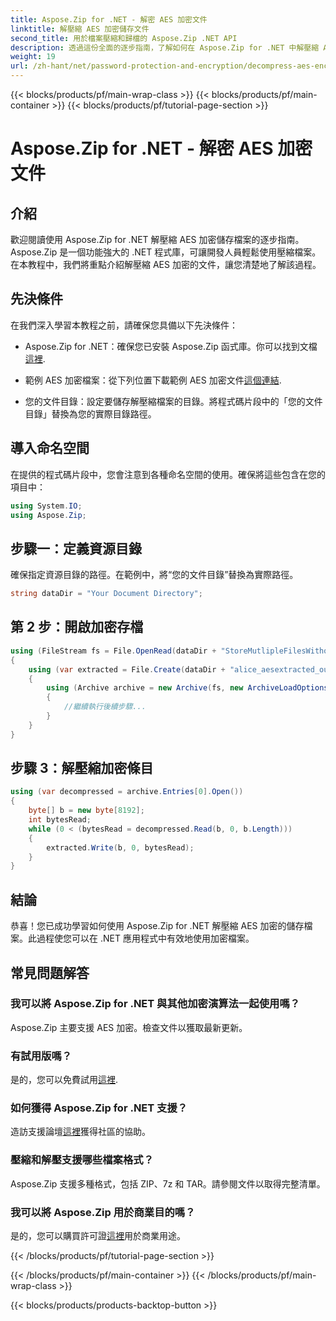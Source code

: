 ```yaml
---
title: Aspose.Zip for .NET - 解密 AES 加密文件
linktitle: 解壓縮 AES 加密儲存文件
second_title: 用於檔案壓縮和歸檔的 Aspose.Zip .NET API
description: 透過這份全面的逐步指南，了解如何在 Aspose.Zip for .NET 中解壓縮 AES 加密的儲存檔案。立即增強您的 .NET 開發技能！
weight: 19
url: /zh-hant/net/password-protection-and-encryption/decompress-aes-encrypted-stored-file/
---
```


{{< blocks/products/pf/main-wrap-class >}}
{{< blocks/products/pf/main-container >}}
{{< blocks/products/pf/tutorial-page-section >}}

# Aspose.Zip for .NET - 解密 AES 加密文件


## 介紹

歡迎閱讀使用 Aspose.Zip for .NET 解壓縮 AES 加密儲存檔案的逐步指南。 Aspose.Zip 是一個功能強大的 .NET 程式庫，可讓開發人員輕鬆使用壓縮檔案。在本教程中，我們將重點介紹解壓縮 AES 加密的文件，讓您清楚地了解該過程。

## 先決條件

在我們深入學習本教程之前，請確保您具備以下先決條件：

-  Aspose.Zip for .NET：確保您已安裝 Aspose.Zip 函式庫。你可以找到文檔[這裡](https://reference.aspose.com/zip/net/).

- 範例 AES 加密檔案：從下列位置下載範例 AES 加密文件[這個連結](https://releases.aspose.com/zip/net/).

- 您的文件目錄：設定要儲存解壓縮檔案的目錄。將程式碼片段中的「您的文件目錄」替換為您的實際目錄路徑。

## 導入命名空間

在提供的程式碼片段中，您會注意到各種命名空間的使用。確保將這些包含在您的項目中：

```csharp
using System.IO;
using Aspose.Zip;
```

## 步驟一：定義資源目錄

確保指定資源目錄的路徑。在範例中，將“您的文件目錄”替換為實際路徑。

```csharp
string dataDir = "Your Document Directory";
```

## 第 2 步：開啟加密存檔

```csharp
using (FileStream fs = File.OpenRead(dataDir + "StoreMutlipleFilesWithoutCompressionWithPassword_out.zip"))
{
    using (var extracted = File.Create(dataDir + "alice_aesextracted_out.txt"))
    {
        using (Archive archive = new Archive(fs, new ArchiveLoadOptions() { DecryptionPassword = "p@s$" }))
        {
            //繼續執行後續步驟...
        }
    }
}
```

## 步驟 3：解壓縮加密條目

```csharp
using (var decompressed = archive.Entries[0].Open())
{
    byte[] b = new byte[8192];
    int bytesRead;
    while (0 < (bytesRead = decompressed.Read(b, 0, b.Length)))
    {
        extracted.Write(b, 0, bytesRead);
    }
}
```

## 結論

恭喜！您已成功學習如何使用 Aspose.Zip for .NET 解壓縮 AES 加密的儲存檔案。此過程使您可以在 .NET 應用程式中有效地使用加密檔案。

## 常見問題解答

### 我可以將 Aspose.Zip for .NET 與其他加密演算法一起使用嗎？
Aspose.Zip 主要支援 AES 加密。檢查文件以獲取最新更新。

### 有試用版嗎？
是的，您可以免費試用[這裡](https://releases.aspose.com/).

### 如何獲得 Aspose.Zip for .NET 支援？
造訪支援論壇[這裡](https://forum.aspose.com/c/zip/37)獲得社區的協助。

### 壓縮和解壓支援哪些檔案格式？
Aspose.Zip 支援多種格式，包括 ZIP、7z 和 TAR。請參閱文件以取得完整清單。

### 我可以將 Aspose.Zip 用於商業目的嗎？
是的，您可以購買許可證[這裡](https://purchase.aspose.com/buy)用於商業用途。


{{< /blocks/products/pf/tutorial-page-section >}}

{{< /blocks/products/pf/main-container >}}
{{< /blocks/products/pf/main-wrap-class >}}

{{< blocks/products/products-backtop-button >}}

